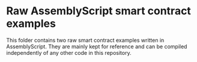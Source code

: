 # Raw AssemblyScript smart contract examples

This folder contains two raw smart contract examples written in AssemblyScript.
They are mainly kept for reference and can be compiled independently of any other code in this repository.
